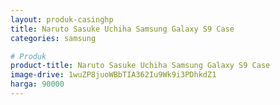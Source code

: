 ```yaml
---
layout: produk-casinghp
title: Naruto Sasuke Uchiha Samsung Galaxy S9 Case
categories: samsung

# Produk
product-title: Naruto Sasuke Uchiha Samsung Galaxy S9 Case
image-drive: 1wuZP8juoWBbTIA362Iu9Wk9i3PDhkdZ1
harga: 90000
---
```

